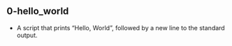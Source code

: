 ## 0-hello_world
* A script that prints “Hello, World”, followed by a new line to the standard output.
